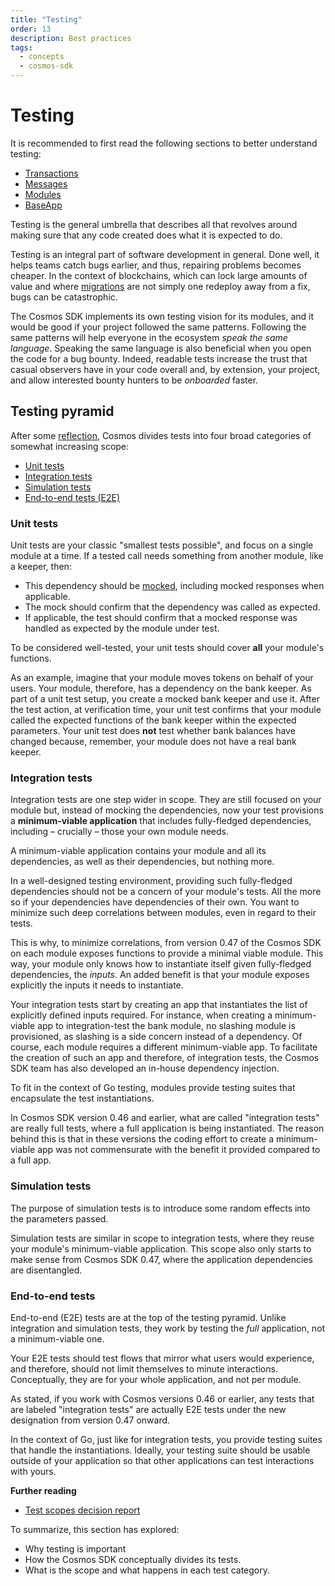 ```yaml
---
title: "Testing"
order: 13
description: Best practices
tags: 
  - concepts
  - cosmos-sdk
---
```


# Testing

<HighlightBox type="prerequisite">

It is recommended to first read the following sections to better understand testing:

* [Transactions](./3-transactions.md)
* [Messages](./4-messages.md)
* [Modules](./5-modules.md)
* [BaseApp](./8-base-app.md)

</HighlightBox>

<HighlightBox type="learning">

Testing is the general umbrella that describes all that revolves around making sure that any code created does what it is expected to do.

</HighlightBox>

Testing is an integral part of software development in general. Done well, it helps teams catch bugs earlier, and thus, repairing problems becomes cheaper. In the context of blockchains, which can lock large amounts of value and where [migrations](./12-migrations.md) are not simply one redeploy away from a fix, bugs can be catastrophic.

The Cosmos SDK implements its own testing vision for its modules, and it would be good if your project followed the same patterns. Following the same patterns will help everyone in the ecosystem _speak the same language_. Speaking the same language is also beneficial when you open the code for a bug bounty. Indeed, readable tests increase the trust that casual observers have in your code overall and, by extension, your project, and allow interested bounty hunters to be _onboarded_ faster.

## Testing pyramid

After some [reflection](https://docs.cosmos.network/main/architecture/adr-059-test-scopes.html), Cosmos divides tests into four broad categories of somewhat increasing scope:

* [Unit tests](https://docs.cosmos.network/main/building-modules/testing#unit-tests)
* [Integration tests](https://docs.cosmos.network/main/building-modules/testing#integration-tests)
* [Simulation tests](https://docs.cosmos.network/main/building-modules/testing#simulations)
* [End-to-end tests (E2E)](https://docs.cosmos.network/main/building-modules/testing#end-to-end-tests)

### Unit tests

Unit tests are your classic "smallest tests possible", and focus on a single module at a time. If a tested call needs something from another module, like a keeper, then:

* This dependency should be [mocked](https://devopedia.org/mock-testing), including mocked responses when applicable.
* The mock should confirm that the dependency was called as expected.
* If applicable, the test should confirm that a mocked response was handled as expected by the module under test.

To be considered well-tested, your unit tests should cover **all** your module's functions.

As an example, imagine that your module moves tokens on behalf of your users. Your module, therefore, has a dependency on the bank keeper. As part of a unit test setup, you create a mocked bank keeper and use it. After the test action, at verification time, your unit test confirms that your module called the expected functions of the bank keeper within the expected parameters. Your unit test does **not** test whether bank balances have changed because, remember, your module does not have a real bank keeper.

### Integration tests

Integration tests are one step wider in scope. They are still focused on your module but, instead of mocking the dependencies, now your test provisions a **minimum-viable application** that includes fully-fledged dependencies, including – crucially – those your own module needs.

<HighlightBox type="info">

A minimum-viable application contains your module and all its dependencies, as well as their dependencies, but nothing more.

</HighlightBox>

In a well-designed testing environment, providing such fully-fledged dependencies should not be a concern of your module's tests. All the more so if your dependencies have dependencies of their own. You want to minimize such deep correlations between modules, even in regard to their tests.

This is why, to minimize correlations, from version 0.47 of the Cosmos SDK on each module exposes functions to provide a minimal viable module. This way, your module only knows how to instantiate itself given fully-fledged dependencies, the _inputs_. An added benefit is that your module exposes explicitly the inputs it needs to instantiate.

Your integration tests start by creating an app that instantiates the list of explicitly defined inputs required. For instance, when creating a minimum-viable app to integration-test the bank module, no slashing module is provisioned, as slashing is a side concern instead of a dependency. Of course, each module requires a different minimum-viable app. To facilitate the creation of such an app and therefore, of integration tests, the Cosmos SDK team has also developed an in-house dependency injection.

To fit in the context of Go testing, modules provide testing suites that encapsulate the test instantiations.

<HighlightBox type="note">

In Cosmos SDK version 0.46 and earlier, what are called "integration tests" are really full tests, where a full application is being instantiated. The reason behind this is that in these versions the coding effort to create a minimum-viable app was not commensurate with the benefit it provided compared to a full app.

</HighlightBox>

### Simulation tests

The purpose of simulation tests is to introduce some random effects into the parameters passed.

Simulation tests are similar in scope to integration tests, where they reuse your module's minimum-viable application. This scope also only starts to make sense from Cosmos SDK 0.47, where the application dependencies are disentangled.

### End-to-end tests

End-to-end (E2E) tests are at the top of the testing pyramid. Unlike integration and simulation tests, they work by testing the _full_ application, not a minimum-viable one.

Your E2E tests should test flows that mirror what users would experience, and therefore, should not limit themselves to minute interactions. Conceptually, they are for your whole application, and not per module.

<HighlightBox type="remember">

As stated, if you work with Cosmos versions 0.46 or earlier, any tests that are labeled "integration tests" are actually E2E tests under the new designation from version 0.47 onward.

</HighlightBox>

In the context of Go, just like for integration tests, you provide testing suites that handle the instantiations. Ideally, your testing suite should be usable outside of your application so that other applications can test interactions with yours.

<HighlightBox type="reading">

**Further reading**

* [Test scopes decision report](https://docs.cosmos.network/main/architecture/adr-059-test-scopes.html)

</HighlightBox>

<HighlightBox type="synopsis">

To summarize, this section has explored:

* Why testing is important
* How the Cosmos SDK conceptually divides its tests.
* What is the scope and what happens in each test category.

</HighlightBox>
